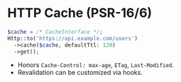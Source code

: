 # HTTP Cache (PSR-16/6)

```php
$cache = /* CacheInterface */;
Http::to('https://api.example.com/users')
  ->cache($cache, defaultTtl: 120)
  ->get();
```

- Honors `Cache-Control: max-age`, `ETag`, `Last-Modified`.
- Revalidation can be customized via hooks.
